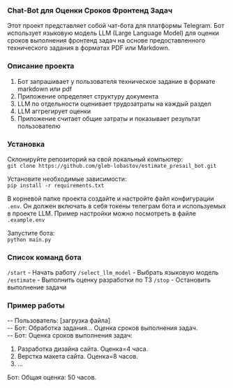 ### Chat-Bot для Оценки Сроков Фронтенд Задач

Этот проект представляет собой чат-бота для платформы Telegram. Бот использует языковую модель LLM (Large Language Model) для оценки сроков выполнения фронтенд задач на основе предоставленного технического задания в форматах PDF или Markdown.

### Описание проекта
1. Бот запрашивает у пользователя техническое задание в формате markdown или pdf
1. Приложение определяет структуру документа
1. LLM по отдельности оценивает трудозатраты на каждый раздел
1. LLM аггрегирует оценки
1. Приложение считает общие затраты и показывает результат пользователю

### Установка
Склонируйте репозиторий на свой локальный компьютер:\
`git clone https://github.com/gleb-lobastov/estimate_presail_bot.git`

Установите необходимые зависимости:\
`pip install -r requirements.txt`

В корневой папке проекта создайте и настройте файл конфигурации `.env`.
Он должен включать в себя токены телеграм бота и используемых в проекте LLM. 
Пример настройки можно посмотреть в файле `.example.env`

Запустите бота:\
`python main.py`

### Список команд бота
`/start` - Начать работу
`/select_llm_model` - Выбрать языковую модель
`/estimate` - Выполнить оценку разработки по ТЗ
`/stop` - Остановить выполнение задачи

### Пример работы

-- Пользователь: [загрузка файла]\
-- Бот: Обработка задания... Оценка сроков выполнения задач.\
-- Бот: Оценка сроков выполнения задач:
1. Разработка дизайна сайта. Оценка=4 часа.
2. Верстка макета сайта. Оценка=8 часов.
3. ...

Бот: Общая оценка: 50 часов.